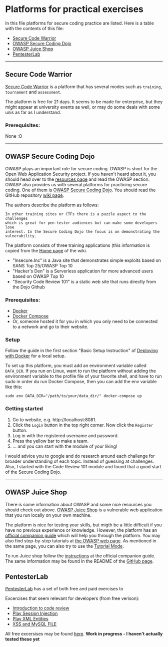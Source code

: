 # Platforms for practical exercises

In this file platforms for secure coding practice are listed. Here is a table
with the contents of this file:

* [Secure Code Warrior](#secure-code-warrior)
* [OWASP Secure Coding Dojo](#owasp-secure-coding-dojo)
* [OWASP Juice Shop](#owasp-juice-shop)
* [PentesterLab](#pentesterlab)

---


## Secure Code Warrior
[Secure Code Warrior](https://securecodewarrior.com/) is a platform that has 
several modes such as `training`, `tournament` and `assessment`.

The platform is free for 21 days. It seems to be made for enterprise, but they 
might appear at university events as well, or may do some deals with some unis
as far as I understand.

### Prerequisites:
None :O

---


## OWASP Secure Coding Dojo
OWASP plays an important role for secure coding. OWASP is short for the Open 
Web Application Security project. If you haven't heard about it, you should 
head over to the [resources page](../resources.md) and read the OWASP section.
OWASP also provides us with several platforms for practicing secure coding. One 
of them is [OWASP Secure Coding Dojo](https://owasp.org/www-project-secure-coding-dojo/). You should read the GitHub repository [wiki page](https://github.com/trendmicro/SecureCodingDojo/wiki).

The authors describe the platform as follows:
```
In other training sites or CTFs there is a puzzle aspect to the challenges 
which is great for pen-tester audiences but can make some developers lose 
interest. In the Secure Coding Dojo the focus is on demonstrating the 
vulnerability.
```

The platform consists of three training applications (this information is 
copied from the [Home page](https://github.com/trendmicro/SecureCodingDojo/wiki)
of the wiki. 
* "Insecure.Inc" is a Java site that demonstrates simple exploits based on SANS Top 25/OWASP Top 10
* "Hacker's Den" is a Serverless application for more advanced users based on OWASP Top 10
* "Security Code Review 101" is a static web site that runs directly from the Dojo Github

### Prerequisites:
* [Docker](https://docs.docker.com/get-docker/)
* [Docker Compose](https://docs.docker.com/compose/install/)
* Or, someone hosted it for you in which you only need to be connected to a 
network and go to their website. 


### Setup
Follow the guide in the first section "Basic Setup Instruction" of 
[Deploying with Docker](https://github.com/trendmicro/SecureCodingDojo/wiki/Deploying-with-Docker)
for a local setup.

To set up this platform, you must add an environment variable called `DATA_DIR`.
If you run on Linux, want to run the platform without adding the environment 
variable to the profile file of your favorite shell, and have to run sudo in 
order du run Docker Compose, then you can add the env variable like this:
```
sudo env DATA_DIR="/path/to/your/data_dir/" docker-compose up
```

### Getting started
1. Go to website, e.g. http://localhost:8081.
2. Click the `Login` button in the top right corner. Now click the `Register`
button.
3. Log in with the registered username and password. 
4. Press the yellow bar to make a team.
5. ... and you can start with the module of your liking!

I would advice you to google and do research around each challenge for broader
understanding of each topic. Instead of guessing at challenges. Also, I started
with the Code Review 101 module and found that a good start of the Secure Coding
Dojo.


---


## OWASP Juice Shop
There is some information about OWASP and some nice resources you should check
out above. [OWASP Juice Shop](https://owasp.org/www-project-juice-shop/) is a
vulnerable web application that you run locally on your own machine.

The platform is nice for testing your skills, but migth be a little difficult
if you have no previous experience or knowledge. However, the platform has an
[official companion guide](https://pwning.owasp-juice.shop/) which will help 
you through the platform. You may also find step-by-step tutorials at [the
OWASP web page](https://owasp.org/www-project-juice-shop/#div-tutorials). As 
mentioned in the same page, you can also try to use the 
[Tutorial Mode](https://pwning.owasp-juice.shop/part1/challenges.html#tutorial-mode).

To run Juice shop follow the [instructions](https://pwning.owasp-juice.shop/part1/running.html) 
at the official companion guide. The same information may be found in the 
README of the [GitHub page](https://github.com/bkimminich/juice-shop).


## PentesterLab
[PentesterLab](https://pentesterlab.com/) has a set of both free and paid 
exercises to 

Excercises that seem relevant for developers (from free verison):
* [Introduction to code review](https://pentesterlab.com/exercises/codereview/course)
* [Play Session Injection](https://pentesterlab.com/exercises/play_session_injection/course)
* [Play XML Entities](https://pentesterlab.com/exercises/play_xxe/course)
* [XSS and MySQL FILE](https://pentesterlab.com/exercises/xss_and_mysql_file/course)

All free excersises may be found [here](https://pentesterlab.com/exercises?dir=desc&only=free&sort=published_at).
**Work in progress - I haven't actually tested these yet**


